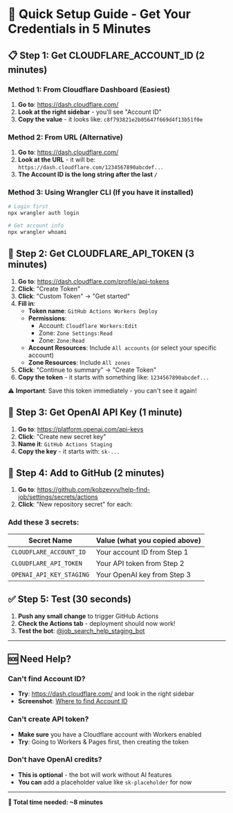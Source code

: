 # 🚀 Quick Setup Guide - Get Your Credentials in 5 Minutes

## 📋 Step 1: Get CLOUDFLARE_ACCOUNT_ID (2 minutes)

### Method 1: From Cloudflare Dashboard (Easiest)
1. **Go to**: https://dash.cloudflare.com/
2. **Look at the right sidebar** - you'll see "Account ID" 
3. **Copy the value** - it looks like: `c8f793821e2b05647f669d4f13b51f0e`

### Method 2: From URL (Alternative)
1. **Go to**: https://dash.cloudflare.com/
2. **Look at the URL** - it will be: `https://dash.cloudflare.com/1234567890abcdef...`
3. **The Account ID is the long string after the last `/`**

### Method 3: Using Wrangler CLI (If you have it installed)
```bash
# Login first
npx wrangler auth login

# Get account info
npx wrangler whoami
```
 
## 🔑 Step 2: Get CLOUDFLARE_API_TOKEN (3 minutes)

1. **Go to**: https://dash.cloudflare.com/profile/api-tokens
2. **Click**: "Create Token"
3. **Click**: "Custom Token" → "Get started"
4. **Fill in**:
   - **Token name**: `GitHub Actions Workers Deploy`
   - **Permissions**:
     - Account: `Cloudflare Workers:Edit`
     - Zone: `Zone Settings:Read` 
     - Zone: `Zone:Read`
   - **Account Resources**: Include `All accounts` (or select your specific account)
   - **Zone Resources**: Include `All zones`
5. **Click**: "Continue to summary" → "Create Token"
6. **Copy the token** - it starts with something like: `1234567890abcdef...`

⚠️ **Important**: Save this token immediately - you can't see it again!

## 🤖 Step 3: Get OpenAI API Key (1 minute)

1. **Go to**: https://platform.openai.com/api-keys
2. **Click**: "Create new secret key" 
3. **Name it**: `GitHub Actions Staging`
4. **Copy the key** - it starts with: `sk-...`

## 📝 Step 4: Add to GitHub (2 minutes)

1. **Go to**: https://github.com/kobzevvv/help-find-job/settings/secrets/actions
2. **Click**: "New repository secret" for each:

### Add these 3 secrets:

| Secret Name | Value (what you copied above) |
|-------------|-------------------------------|
| `CLOUDFLARE_ACCOUNT_ID` | Your account ID from Step 1 |
| `CLOUDFLARE_API_TOKEN` | Your API token from Step 2 |
| `OPENAI_API_KEY_STAGING` | Your OpenAI key from Step 3 |

## ✅ Step 5: Test (30 seconds)

1. **Push any small change** to trigger GitHub Actions
2. **Check the Actions tab** - deployment should now work!
3. **Test the bot**: [@job_search_help_staging_bot](https://t.me/job_search_help_staging_bot)

---

## 🆘 Need Help?

### Can't find Account ID?
- **Try**: https://dash.cloudflare.com/ and look in the right sidebar
- **Screenshot**: [Where to find Account ID](https://developers.cloudflare.com/fundamentals/setup/find-account-and-zone-ids/)

### Can't create API token?
- **Make sure** you have a Cloudflare account with Workers enabled
- **Try**: Going to Workers & Pages first, then creating the token

### Don't have OpenAI credits?
- **This is optional** - the bot will work without AI features
- **You can** add a placeholder value like `sk-placeholder` for now

---

**🎯 Total time needed: ~8 minutes**
